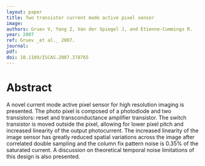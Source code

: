 ```yaml
---
layout: paper
title: Two transistor current mode active pixel sensor
image:
authors: Gruev V, Yang Z, Van der Spiegel J, and Etienne-Cummings R.
year: 2007
ref: Gruev _et al._ 2007.
journal: 
pdf: 
doi: 10.1109/ISCAS.2007.378765
---
```


# Abstract
A novel current mode active pixel sensor for high resolution imaging is presented. The photo pixel is composed of a photodiode and two transistors: reset and transconductance amplifier transistor. The switch transistor is moved outside the pixel, allowing for lower pixel pitch and increased linearity of the output photocurrent. The increased linearity of the image sensor has greatly reduced spatial variations across the image after correlated double sampling and the column fix pattern noise is 0.35% of the saturated current. A discussion on theoretical temporal noise limitations of this design is also presented.


